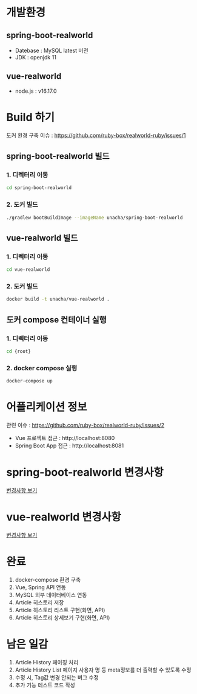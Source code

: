 # 개발환경
## spring-boot-realworld
* Datebase : MySQL latest 버전
* JDK : openjdk 11

## vue-realworld
* node.js : v16.17.0


# Build 하기
도커 환경 구축 이슈 : https://github.com/ruby-box/realworld-ruby/issues/1

## spring-boot-realworld 빌드

### 1. 디렉터리 이동
```bash
cd spring-boot-realworld
```

### 2. 도커 빌드
```bash
./gradlew bootBuildImage --imageName unacha/spring-boot-realworld
```


## vue-realworld 빌드

### 1. 디렉터리 이동
```bash
cd vue-realworld
```

### 2. 도커 빌드
```bash
docker build -t unacha/vue-realworld .
```

## 도커 compose 컨테이너 실행

### 1. 디렉터리 이동
```bash
cd {root}
```

### 2. docker compose 실행
```bash
docker-compose up
```

# 어플리케이션 정보
관련 이슈 : https://github.com/ruby-box/realworld-ruby/issues/2

- Vue 프로젝트 접근 : http://localhost:8080
- Spring Boot App 접근 : http://localhost:8081


# spring-boot-realworld 변경사항
[변경사항 보기](./spring-boot-realworld/README_CHANGE.md)


# vue-realworld 변경사항
[변경사항 보기](./vue-realworld/README_CHANGE.md)

# 완료
1. docker-compose 환경 구축
2. Vue, Spring API 연동
3. MySQL 외부 데이터베이스 연동
4. Article 히스토리 저장
5. Article 히스토리 리스트 구현(화면, API)
6. Article 히스토리 상세보기 구현(화면, API)


# 남은 일감
1. Article History 페이징 처리
2. Article History List 페이지 사용자 명 등 meta정보를 더 출력할 수 있도록 수정
3. 수정 시, Tag값 변경 안되는 버그 수정
4. 추가 기능 테스트 코드 작성